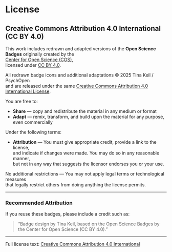 # License

## Creative Commons Attribution 4.0 International (CC BY 4.0)

This work includes redrawn and adapted versions of the **Open Science Badges** originally created by the  
[Center for Open Science (COS)](https://www.cos.io/initiatives/badges),  
licensed under [CC BY 4.0](https://creativecommons.org/licenses/by/4.0/).

All redrawn badge icons and additional adaptations © 2025 Tina Keil / PsychOpen  
and are released under the same [Creative Commons Attribution 4.0 International License](https://creativecommons.org/licenses/by/4.0/).

You are free to:

- **Share** — copy and redistribute the material in any medium or format  
- **Adapt** — remix, transform, and build upon the material for any purpose, even commercially

Under the following terms:

- **Attribution** — You must give appropriate credit, provide a link to the license,  
  and indicate if changes were made. You may do so in any reasonable manner,  
  but not in any way that suggests the licensor endorses you or your use.

No additional restrictions — You may not apply legal terms or technological measures  
that legally restrict others from doing anything the license permits.

---

### Recommended Attribution

If you reuse these badges, please include a credit such as:

> “Badge design by Tina Keil, based on the Open Science Badges by the Center for Open Science (CC BY 4.0).”

---

Full license text: [Creative Commons Attribution 4.0 International](https://creativecommons.org/licenses/by/4.0/legalcode)
